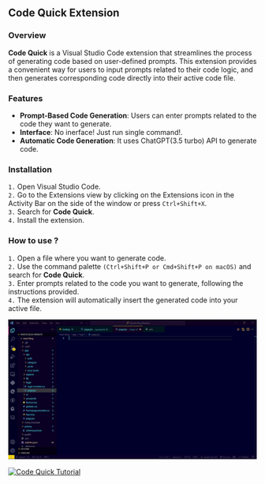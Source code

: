 ## Code Quick Extension

### Overview
**Code Quick** is a Visual Studio Code extension that streamlines the process of generating code based on user-defined prompts. This extension provides a convenient way for users to input prompts related to their code logic, and then generates corresponding code directly into their active code file.

### Features
- **Prompt-Based Code Generation**: Users can enter prompts related to the code they want to generate.
- **Interface**: No inerface! Just run single command!.
- **Automatic Code Generation**: It uses ChatGPT(3.5 turbo) API to generate code.

### Installation
`1.` Open Visual Studio Code.  
`2.` Go to the Extensions view by clicking on the Extensions icon in the Activity Bar on the side of the window or press `Ctrl+Shift+X`.  
`3.` Search for **Code Quick**.  
`4.` Install the extension.

### How to use ?
`1.` Open a file where you want to generate code.  
`2.` Use the command palette `(Ctrl+Shift+P or Cmd+Shift+P on macOS)` and search for **Code Quick**.  
`3.` Enter prompts related to the code you want to generate, following the instructions provided.  
`4.` The extension will automatically insert the generated code into your active file.  

![Code Quick Tutorial](./Code%20Quick%20Tutorial.gif)

[![Code Quick Tutorial](https://i9.ytimg.com/vi_webp/jVRPsul5Cyw/mqdefault.webp?v=65ae9940&sqp=CLSyuq0G&rs=AOn4CLBbuseDsiilEUuI18arAhsNIMNp6Q)](https://www.youtube.com/watch?v=jVRPsul5Cyw)